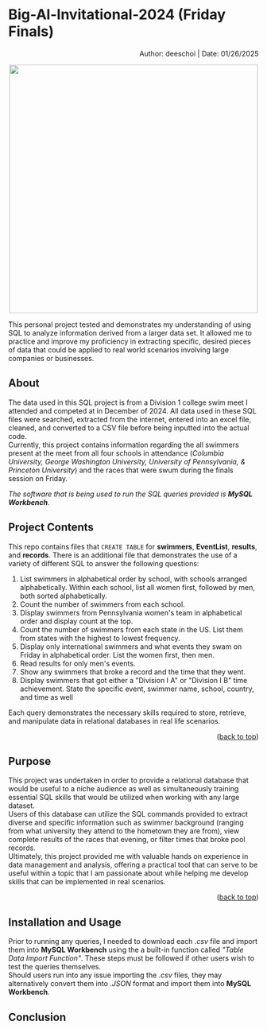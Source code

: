 <a id="readme-top"></a>
# Big-Al-Invitational-2024 (Friday Finals)

<p align="right">Author: deeschoi | Date: 01/26/2025</p> 

<p align = "center"><img src="https://github.com/user-attachments/assets/2a8ac552-6c02-4cca-90fc-bdacfc9aec68" width="500" />

This personal project tested and demonstrates my understanding of using SQL to analyze information derived from a larger data set. It allowed me to practice and improve my proficiency in extracting specific, desired pieces of data that could be applied to real world scenarios involving large companies or businesses.  

## About

The data used in this SQL project is from a Division 1 college swim meet I attended and competed at in December of 2024. All data used in these SQL files were searched, extracted from the internet, entered into an excel file, cleaned, and converted to a CSV file before being inputted into the actual code.  
Currently, this project contains information regarding the all swimmers present at the meet from all four schools in attendance (*Columbia University, George Washington University, University of Pennsylvania, & Princeton University*) and the races that were swum during the finals session on Friday.  

*The software that is being used to run the SQL queries provided is **MySQL Workbench**.*

## Project Contents

This repo contains files that `CREATE TABLE` for **swimmers**, **EventList**, **results**, and **records**. There is an additional file that demonstrates the use of a variety of different SQL to answer the following questions:
1. List swimmers in alphabetical order by school, with schools arranged alphabetically. Within each school, list all women first, followed by men, both sorted alphabetically.
2. Count the number of swimmers from each school.
3. Display swimmers from Pennsylvania women's team in alphabetical order and display count at the top.
4. Count the number of swimmers from each state in the US. List them from states with the highest to lowest frequency.
5. Display only international swimmers and what events they swam on Friday in alphabetical order. List the women first, then men.
6. Read results for only men's events.
7. Show any swimmers that broke a record and the time that they went.
8. Display swimmers that got either a "Division I A" or "Division I B" time achievement. State the specific event, swimmer name, school, country, and time as well
   
Each query demonstrates the necessary skills required to store, retrieve, and manipulate data in relational databases in real life scenarios.  

<p align="right">(<a href="#readme-top">back to top</a>)</p>

## Purpose

This project was undertaken in order to provide a relational database that would be useful to a niche audience as well as simultaneously training essential SQL skills that would be utilized when working with any large dataset.  
Users of this database can utilize the SQL commands provided to extract diverse and specific information such as swimmer background (ranging from what university they attend to the hometown they are from), view complete results of the races that evening, or filter times that broke pool records.  
Ultimately, this project provided me with valuable hands on experience in data management and analysis, offering a practical tool that can serve to be useful within a topic that I am passionate about while helping me develop skills that can be implemented in real scenarios.  

<p align="right">(<a href="#readme-top">back to top</a>)</p>

## Installation and Usage

Prior to running any queries, I needed to download each *.csv* file and import them into **MySQL Workbench** using the a built-in function called *"Table Data Import Function"*. These steps must be followed if other users wish to test the queries themselves.  
Should users run into any issue importing the *.csv* files, they may alternatively convert them into *.JSON* format and import them into **MySQL Workbench**.

## Conclusion
